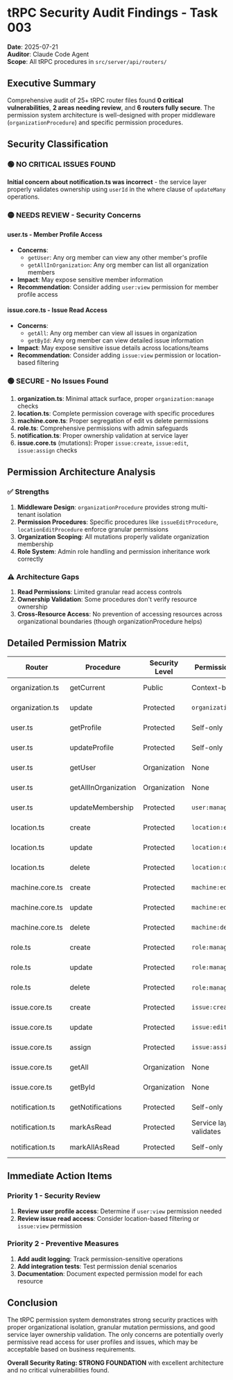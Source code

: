 # tRPC Security Audit Findings - Task 003

**Date**: 2025-07-21  
**Auditor**: Claude Code Agent  
**Scope**: All tRPC procedures in `src/server/api/routers/`

## Executive Summary

Comprehensive audit of 25+ tRPC router files found **0 critical vulnerabilities**, **2 areas needing review**, and **6 routers fully secure**. The permission system architecture is well-designed with proper middleware (`organizationProcedure`) and specific permission procedures.

## Security Classification

### 🟢 NO CRITICAL ISSUES FOUND

**Initial concern about notification.ts was incorrect** - the service layer properly validates ownership using `userId` in the where clause of `updateMany` operations.

### 🟡 NEEDS REVIEW - Security Concerns

#### user.ts - Member Profile Access

- **Concerns**:
  - `getUser`: Any org member can view any other member's profile
  - `getAllInOrganization`: Any org member can list all organization members
- **Impact**: May expose sensitive member information
- **Recommendation**: Consider adding `user:view` permission for member profile access

#### issue.core.ts - Issue Read Access

- **Concerns**:
  - `getAll`: Any org member can view all issues in organization
  - `getById`: Any org member can view detailed issue information
- **Impact**: May expose sensitive issue details across locations/teams
- **Recommendation**: Consider adding `issue:view` permission or location-based filtering

### 🟢 SECURE - No Issues Found

1. **organization.ts**: Minimal attack surface, proper `organization:manage` checks
2. **location.ts**: Complete permission coverage with specific procedures
3. **machine.core.ts**: Proper segregation of edit vs delete permissions
4. **role.ts**: Comprehensive permissions with admin safeguards
5. **notification.ts**: Proper ownership validation at service layer
6. **issue.core.ts** (mutations): Proper `issue:create`, `issue:edit`, `issue:assign` checks

## Permission Architecture Analysis

### ✅ Strengths

1. **Middleware Design**: `organizationProcedure` provides strong multi-tenant isolation
2. **Permission Procedures**: Specific procedures like `issueEditProcedure`, `locationEditProcedure` enforce granular permissions
3. **Organization Scoping**: All mutations properly validate organization membership
4. **Role System**: Admin role handling and permission inheritance work correctly

### ⚠️ Architecture Gaps

1. **Read Permissions**: Limited granular read access controls
2. **Ownership Validation**: Some procedures don't verify resource ownership
3. **Cross-Resource Access**: No prevention of accessing resources across organizational boundaries (though organizationProcedure helps)

## Detailed Permission Matrix

| Router          | Procedure            | Security Level | Permission Check        | Status    |
| --------------- | -------------------- | -------------- | ----------------------- | --------- |
| organization.ts | getCurrent           | Public         | Context-based           | ✅ SECURE |
| organization.ts | update               | Protected      | `organization:manage`   | ✅ SECURE |
| user.ts         | getProfile           | Protected      | Self-only               | ✅ SECURE |
| user.ts         | updateProfile        | Protected      | Self-only               | ✅ SECURE |
| user.ts         | getUser              | Organization   | None                    | ⚠️ REVIEW |
| user.ts         | getAllInOrganization | Organization   | None                    | ⚠️ REVIEW |
| user.ts         | updateMembership     | Protected      | `user:manage`           | ✅ SECURE |
| location.ts     | create               | Protected      | `location:edit`         | ✅ SECURE |
| location.ts     | update               | Protected      | `location:edit`         | ✅ SECURE |
| location.ts     | delete               | Protected      | `location:delete`       | ✅ SECURE |
| machine.core.ts | create               | Protected      | `machine:edit`          | ✅ SECURE |
| machine.core.ts | update               | Protected      | `machine:edit`          | ✅ SECURE |
| machine.core.ts | delete               | Protected      | `machine:delete`        | ✅ SECURE |
| role.ts         | create               | Protected      | `role:manage`           | ✅ SECURE |
| role.ts         | update               | Protected      | `role:manage`           | ✅ SECURE |
| role.ts         | delete               | Protected      | `role:manage` + admin   | ✅ SECURE |
| issue.core.ts   | create               | Protected      | `issue:create`          | ✅ SECURE |
| issue.core.ts   | update               | Protected      | `issue:edit`            | ✅ SECURE |
| issue.core.ts   | assign               | Protected      | `issue:assign`          | ✅ SECURE |
| issue.core.ts   | getAll               | Organization   | None                    | ⚠️ REVIEW |
| issue.core.ts   | getById              | Organization   | None                    | ⚠️ REVIEW |
| notification.ts | getNotifications     | Protected      | Self-only               | ✅ SECURE |
| notification.ts | markAsRead           | Protected      | Service layer validates | ✅ SECURE |
| notification.ts | markAllAsRead        | Protected      | Self-only               | ✅ SECURE |

## Immediate Action Items

### Priority 1 - Security Review

1. **Review user profile access**: Determine if `user:view` permission needed
2. **Review issue read access**: Consider location-based filtering or `issue:view` permission

### Priority 2 - Preventive Measures

1. **Add audit logging**: Track permission-sensitive operations
2. **Add integration tests**: Test permission denial scenarios
3. **Documentation**: Document expected permission model for each resource

## Conclusion

The tRPC permission system demonstrates strong security practices with proper organizational isolation, granular mutation permissions, and good service layer ownership validation. The only concerns are potentially overly permissive read access for user profiles and issues, which may be acceptable based on business requirements.

**Overall Security Rating: STRONG FOUNDATION** with excellent architecture and no critical vulnerabilities found.
